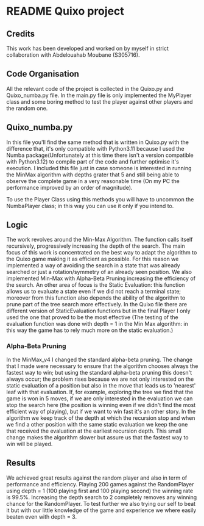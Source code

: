 # README Quixo project

## Credits

This work has been developed and worked on by myself in strict collaboration with Abdelouahab Moubane (S305716).

## Code Organisation

All the relevant code of the project is collected in the Quixo.py and Quixo_numba.py file. In the main.py file is only implemented the MyPlayer class and some boring method to test the player against other players and the random one.

## Quixo_numba.py

In this file you'll find the same method that is written in Quixo.py with the difference that, it's only compatible with Python3.11 because I used the Numba package(Unfortunately at this time there isn't a version compatible with Python3.12) to compile part of the code and further optimise it's execution. I included this file just in case someone is interested in running the MinMax algorithm with depths grater that 5 and still being able to observe the complete game in a very reasonable time (On my PC the performance improved by an order of magnitude).

To use the Player Class using this methods you will have to uncommon the NumbaPlayer class; in this way you can use it only if you intend to.

## Logic

The work revolves around the Min-Max Algorithm. The function calls itself recursively, progressively increasing the depth of the search. The main focus of this work is concentrated on the best way to adapt the algorithm to the Quixo game making it as efficient as possible. For this reason we implemented a way of avoiding the search in a state that was already searched or just a rotation/symmetry of an already seen position. We also implemented Min-Max with Alpha-Beta Pruning increasing the efficiency of the search. An other area of focus is the Static Evaluation: this function allows us to evaluate a state even if we did not reach a terminal state; moreover from this function also depends the ability of the algorithm to prune part of the tree search more effectively. In the Quixo file there are different version of StaticEvaluation functions but in the final Player I only used the one that proved to be the most effective (The testing of the evaluation function was done with depth = 1 in the Min Max algorithm: in this way the game has to rely much more on the static evaluation.)

### Alpha-Beta Pruning

In the MinMax_v4 I changed the standard alpha-beta pruning. The change that I made were necessary to ensure that the algorithm chooses always the fastest way to win; but using the standard alpha-beta pruning this doesn't always occur; the problem rises because we are not only interested on the static evaluation of a position but also in the move that leads us to 'nearest' leaf with that evaluation. If, for example, exploring the tree we find that the game is won in 5 moves, if we are only interested in the evaluation we can stop the search here (the position is winning even if we didn't find the most efficient way of playing), but if we want to win fast it's an other story. In the algorithm we keep track of the depth at which the recursion stop and when we find a other position with the same static evaluation we keep the one that received the evaluation at the earliest recursion depth. This small change makes the algorithm slower but assure us that the fastest way to win will be played.

## Results

We achieved great results against the random player and also in term of performance and efficiency. Playing 200 games against the RandomPlayer using depth = 1 (100 playing first and 100 playing second) the winning rate is 99.5\%. Increasing the depth search to 2 completely removes any winning chance for the RandomPlayer. To test further we also trying our self to beat it but with our little knowledge of the game and experience we where easily beaten even with depth = 3.
